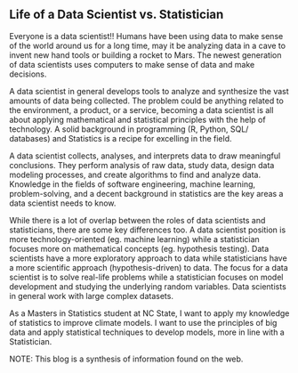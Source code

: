 ##  Life of a Data Scientist vs. Statistician

Everyone is a data scientist!! Humans have been using data to make sense of the world around us for a long time, may it be analyzing data in a cave to invent new hand tools or building a rocket to Mars. The newest generation of data scientists uses computers to make sense of data and make decisions.

A data scientist in general develops tools to analyze and synthesize the vast amounts of data being collected. The problem could be anything related to the environment, a product, or a service, becoming a data scientist is all about applying mathematical and statistical principles with the help of technology. A solid background in programming (R, Python, SQL/ databases) and Statistics is a recipe for excelling in the field.

A data scientist collects, analyses, and interprets data to draw meaningful conclusions. They perform analysis of raw data, study data, design data modeling processes, and create algorithms to find and analyze data. Knowledge in the fields of software engineering, machine learning, problem-solving, and a decent background in statistics are the key areas a data scientist needs to know.

While there is a lot of overlap between the roles of data scientists and statisticians, there are some key differences too. A data scientist position is more technology-oriented (eg. machine learning) while a statistician focuses more on mathematical concepts (eg. hypothesis testing). Data scientists have a more exploratory approach to data while statisticians have a more scientific approach (hypothesis-driven) to data. The focus for a data scientist is to solve real-life problems while a statistician focuses on model development and studying the underlying random variables. Data scientists in general work with large complex datasets.

As a Masters in Statistics student at NC State, I want to apply my knowledge of statistics to improve climate models. I want to use the principles of big data and apply statistical techniques to develop models, more in line with a Statistician.

NOTE: This blog is a synthesis of information found on the web.

